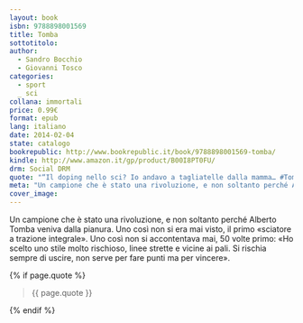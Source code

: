 ```yaml
---
layout: book
isbn: 9788898001569
title: Tomba
sottotitolo:
author:
  - Sandro Bocchio
  - Giovanni Tosco
categories:
  - sport
  _ sci
collana: immortali
price: 0.99€
format: epub
lang: italiano
date: 2014-02-04
state: catalogo
bookrepublic: http://www.bookrepublic.it/book/9788898001569-tomba/
kindle: http://www.amazon.it/gp/product/B00I8PT0FU/
drm: Social DRM
quote: "“Il doping nello sci? Io andavo a tagliatelle dalla mamma… #Tomba "
meta: "Un campione che è stato una rivoluzione, e non soltanto perché Alberto Tomba veniva dalla pianura."
cover_image:
---
```

Un campione che è stato una rivoluzione, e non soltanto perché Alberto Tomba veniva dalla pianura. Uno così non si era mai visto, il primo «sciatore a trazione integrale». Uno così non si accontentava mai, 50 volte primo: «Ho scelto uno stile molto rischioso, linee strette e vicine ai pali. Si rischia sempre di uscire, non serve per fare punti ma per vincere».

{% if page.quote %}
<blockquote>
    {{ page.quote }}
</blockquote>
{% endif %}